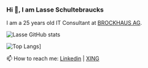 ### Hi 👋, I am Lasse Schultebraucks

I am a 25 years old IT Consultant at [BROCKHAUS AG](https://www.brockhaus-ag.de/). 

![Lasse GitHub stats](https://github-readme-stats.vercel.app/api?username=lschultebraucks&show_icons=true&theme=dark)

![Top Langs](https://github-readme-stats.vercel.app/api/top-langs/?username=lschultebraucks&hide=jupyter%20notebook&theme=dark)]

📫 How to reach me: [Linkedin](https://www.linkedin.com/in/lasse-schultebraucks-407b54175/) | [XING](https://www.xing.com/profile/Lasse_Schultebraucks/) 
